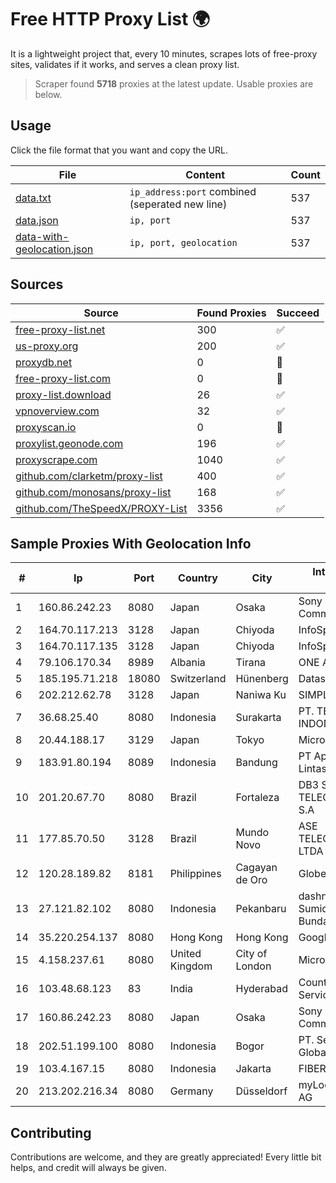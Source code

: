 
# Free HTTP Proxy List 🌍

It is a lightweight project that, every 10 minutes, scrapes lots of free-proxy sites, validates if it works, and serves a clean proxy list.


> Scraper found **5718** proxies at the latest update. Usable proxies are below.

## Usage

Click the file format that you want and copy the URL.


|File|Content|Count|
|----|-------|-----|
|[data.txt](https://raw.githubusercontent.com/themiralay/Proxy-List-World/master/data.txt)|`ip_address:port` combined (seperated new line)|537|
|[data.json](https://raw.githubusercontent.com/themiralay/Proxy-List-World/master/data.json)|`ip, port`|537|
|[data-with-geolocation.json](https://raw.githubusercontent.com/themiralay/Proxy-List-World/master/data-with-geolocation.json)|`ip, port, geolocation`|537|

## Sources

|Source|Found Proxies|Succeed|
|------|-------------|-------|
|[free-proxy-list.net](https://free-proxy-list.net)|300|✅|
|[us-proxy.org](https://www.us-proxy.org)|200|✅|
|[proxydb.net](http://proxydb.net)|0|🚫|
|[free-proxy-list.com](https://free-proxy-list.com/?page=&port=&type%5B%5D=http&type%5B%5D=https&up_time=0&search=Search)|0|🚫|
|[proxy-list.download](https://www.proxy-list.download/HTTP)|26|✅|
|[vpnoverview.com](https://vpnoverview.com/privacy/anonymous-browsing/free-proxy-servers)|32|✅|
|[proxyscan.io](https://www.proxyscan.io)|0|🚫|
|[proxylist.geonode.com](https://proxylist.geonode.com/api/proxy-list?limit=300&page=1&sort_by=lastChecked&sort_type=desc&protocols=http,https)|196|✅|
|[proxyscrape.com](https://api.proxyscrape.com/v2/?request=displayproxies&protocol=http&timeout=10000&country=all&ssl=all&anonymity=all)|1040|✅|
|[github.com/clarketm/proxy-list](https://raw.githubusercontent.com/clarketm/proxy-list/master/proxy-list-raw.txt)|400|✅|
|[github.com/monosans/proxy-list](https://raw.githubusercontent.com/monosans/proxy-list/main/proxies/http.txt)|168|✅|
|[github.com/TheSpeedX/PROXY-List](https://raw.githubusercontent.com/TheSpeedX/PROXY-List/master/http.txt)|3356|✅|


## Sample Proxies With Geolocation Info

|#|Ip|Port|Country|City|Internet Service Provider|
|-|--|----|-------|----|-------------------------|
|1|160.86.242.23|8080|Japan|Osaka|Sony Network Communications Inc|
|2|164.70.117.213|3128|Japan|Chiyoda|InfoSphere|
|3|164.70.117.135|3128|Japan|Chiyoda|InfoSphere|
|4|79.106.170.34|8989|Albania|Tirana|ONE ALBANIA SH.A.|
|5|185.195.71.218|18080|Switzerland|Hünenberg|Datasource AG|
|6|202.212.62.78|3128|Japan|Naniwa Ku|SIMPLEIA|
|7|36.68.25.40|8080|Indonesia|Surakarta|PT. TELKOM INDONESIA|
|8|20.44.188.17|3129|Japan|Tokyo|Microsoft Corporation|
|9|183.91.80.194|8089|Indonesia|Bandung|PT Aplikanusa Lintasarta|
|10|201.20.67.70|8080|Brazil|Fortaleza|DB3 SERVICOS DE TELECOMUNICACOES S.A|
|11|177.85.70.50|3128|Brazil|Mundo Novo|ASE TELECOMUNICAÇÕES LTDA ME|
|12|120.28.189.82|8181|Philippines|Cagayan de Oro|Globe Telecom|
|13|27.121.82.102|8080|Indonesia|Pekanbaru|dashnet - PT Sumidhaz Permata Bunda|
|14|35.220.254.137|8080|Hong Kong|Hong Kong|Google LLC|
|15|4.158.237.61|8080|United Kingdom|City of London|Microsoft Corporation|
|16|103.48.68.123|83|India|Hyderabad|Country Online Services PVT LTD|
|17|160.86.242.23|8080|Japan|Osaka|Sony Network Communications Inc|
|18|202.51.199.100|8080|Indonesia|Bogor|PT. Sejahtera Globalindo|
|19|103.4.167.15|8080|Indonesia|Jakarta|FIBERNET|
|20|213.202.216.34|8080|Germany|Düsseldorf|myLoc managed IT AG|



## Contributing

Contributions are welcome, and they are greatly appreciated! Every
little bit helps, and credit will always be given.

